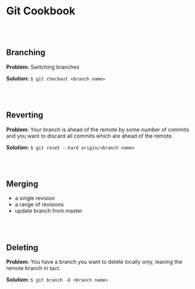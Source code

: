 # Git Cookbook

<br/></br>
## Branching
**Problem:** Switching branches  

**Solution:** `$ git checkout <branch name>`


<br/></br>
## Reverting
**Problem**: Your branch is ahead of the remote by some number of commits and you want to discard all commits which are 
ahead of the remote.

**Solution:** `$ git reset --hard origin/<branch name>`



<br/></br>
## Merging
* a single revision 
* a range of revisions
* update branch from master



<br/></br>
## Deleting
**Problem:** You have a branch you want to delete locally only, leaving the remote branch
in tact.

**Solution:** `$ git branch -D <branch name>`
